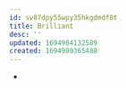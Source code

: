 ```yaml
---
id: sv87dpy55wpy35hkgdmdf0t
title: Brilliant
desc: ''
updated: 1694984132589
created: 1694980365488
---
```


- 